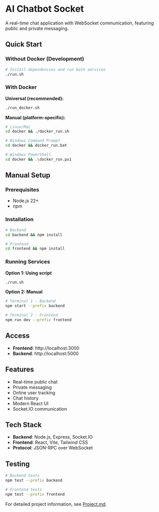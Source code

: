 # AI Chatbot Socket

A real-time chat application with WebSocket communication, featuring public and private messaging.

## Quick Start

### Without Docker (Development)
```bash
# Install dependencies and run both services
./run.sh
```

### With Docker

**Universal (recommended):**
```bash
./run_docker.sh
```

**Manual (platform-specific):**
```bash
# Linux/Mac
cd docker && ./docker_run.sh

# Windows Command Prompt
cd docker && docker_run.bat

# Windows PowerShell
cd docker && .\docker_run.ps1
```

## Manual Setup

### Prerequisites
- Node.js 22+
- npm

### Installation
```bash
# Backend
cd backend && npm install

# Frontend  
cd frontend && npm install
```

### Running Services

**Option 1: Using script**
```bash
./run.sh
```

**Option 2: Manual**
```bash
# Terminal 1 - Backend
npm start --prefix backend

# Terminal 2 - Frontend
npm run dev --prefix frontend
```

## Access

- **Frontend**: http://localhost:3000
- **Backend**: http://localhost:5000

## Features

- Real-time public chat
- Private messaging
- Online user tracking
- Chat history
- Modern React UI
- Socket.IO communication

## Tech Stack

- **Backend**: Node.js, Express, Socket.IO
- **Frontend**: React, Vite, Tailwind CSS
- **Protocol**: JSON-RPC over WebSocket

## Testing

```bash
# Backend tests
npm test --prefix backend

# Frontend tests
npm test --prefix frontend
```

For detailed project information, see [Project.md](Project.md).